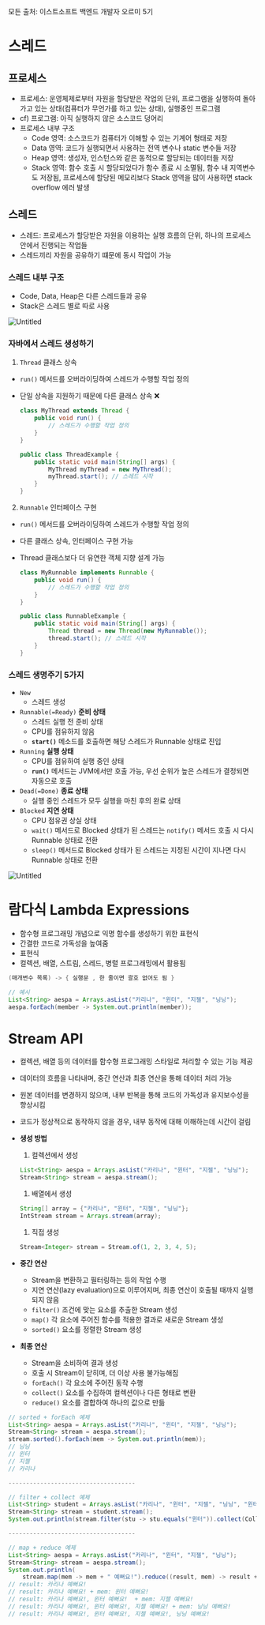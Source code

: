 모든 출처: 이스트소프트 백엔드 개발자 오르미 5기

# 스레드

## 프로세스

- 프로세스: 운영체제로부터 자원을 할당받은 작업의 단위, 프로그램을 실행하여 돌아가고 있는 상태(컴퓨터가 무언가를 하고 있는 상태), 실행중인 프로그램
- cf) 프로그램: 아직 실행하지 않은 소스코드 덩어리
- 프로세스 내부 구조
  - Code 영역: 소스코드가 컴퓨터가 이해할 수 있는 기계어 형태로 저장
  - Data 영역: 코드가 실행되면서 사용하는 전역 변수나 static 변수들 저장
  - Heap 영역: 생성자, 인스턴스와 같은 동적으로 할당되는 데이터들 저장
  - Stack 영역: 함수 호출 시 할당되었다가 함수 종료 시 소멸됨, 함수 내 지역변수도 저장됨, 프로세스에 할당된 메모리보다 Stack 영역을 많이 사용하면 stack overflow 에러 발생

## 스레드

- 스레드: 프로세스가 할당받은 자원을 이용하는 실행 흐름의 단위, 하나의 프로세스 안에서 진행되는 작업들
- 스레드끼리 자원을 공유하기 떄문에 동시 작업이 가능

### 스레드 내부 구조

- Code, Data, Heap은 다른 스레드들과 공유
- Stack은 스레드 별로 따로 사용

![Untitled](https://prod-files-secure.s3.us-west-2.amazonaws.com/e8f11927-b70c-4524-9227-a3efac08e7aa/757f63ba-fc4d-42a2-8e9d-33faabbc0850/Untitled.png)

### 자바에서 스레드 생성하기

1. `Thread` 클래스 상속
  - `run()` 메서드를 오버라이딩하여 스레드가 수행할 작업 정의
  - 단일 상속을 지원하기 때문에 다른 클래스 상속 ❌

    ```java
    class MyThread extends Thread {
        public void run() {
            // 스레드가 수행할 작업 정의
        }
    }
    
    public class ThreadExample {
        public static void main(String[] args) {
            MyThread myThread = new MyThread();
            myThread.start(); // 스레드 시작
        }
    }
    ```

2. `Runnable` 인터페이스 구현
  - `run()` 메서드를 오버라이딩하여 스레드가 수행할 작업 정의
  - 다른 클래스 상속, 인터페이스 구현 가능
  - Thread 클래스보다 더 유연한 객체 지향 설계 가능

    ```java
    class MyRunnable implements Runnable {
        public void run() {
            // 스레드가 수행할 작업 정의
        }
    }
    
    public class RunnableExample {
        public static void main(String[] args) {
            Thread thread = new Thread(new MyRunnable());
            thread.start(); // 스레드 시작
        }
    }
    ```


### 스레드 생명주기 5가지

- `New`
  - 스레드 생성
- `Runnable(=Ready)` **준비 상태**
  - 스레드 실행 전 준비 상태
  - CPU를 점유하지 않음
  - **`start()`** 메소드를 호출하면 해당 스레드가 Runnable 상태로 진입
- `Running` **실행 상태**
  - CPU를 점유하여 실행 중인 상태
  - **`run()`** 메서드는 JVM에서만 호출 가능, 우선 순위가 높은 스레드가 결정되면 자동으로 호출
- `Dead(=Done)` **종료 상태**
  - 실행 중인 스레드가 모두 실행을 마친 후의 완료 상태
- `Blocked` **지연 상태**
  - CPU 점유권 상실 상태
  - `wait()` 메서드로 Blocked 상태가 된 스레드는 `notify()` 메서드 호출 시 다시 Runnable 상태로 전환
  - `sleep()` 메서드로 Blocked 상태가 된 스레드는 지정된 시간이 지나면 다시 Runnable 상태로 전환

![Untitled](https://prod-files-secure.s3.us-west-2.amazonaws.com/e8f11927-b70c-4524-9227-a3efac08e7aa/75850c15-a7d8-4f5a-81d1-67113550d51d/Untitled.png)

# 람다식 Lambda Expressions

- 함수형 프로그래밍 개념으로 익명 함수를 생성하기 위한 표현식
- 간결한 코드로 가독성을 높여줌
- 표현식
- 컬렉션, 배열, 스트림, 스레드, 병렬 프로그래밍에서 활용됨

```java
(매개변수 목록) -> { 실행문 , 한 줄이면 괄호 없어도 됨 }

// 예시
List<String> aespa = Arrays.asList("카리나", "윈터", "지젤", "닝닝");
aespa.forEach(member -> System.out.println(member));
```

# Stream API

- 컬렉션, 배열 등의 데이터를 함수형 프로그래밍 스타일로 처리할 수 있는 기능 제공
- 데이터의 흐름을 나타내며, 중간 연산과 최종 연산을 통해 데이터 처리 가능
- 원본 데이터를 변경하지 않으며, 내부 반복을 통해 코드의 가독성과 유지보수성을 향상시킴
- 코드가 정상적으로 동작하지 않을 경우, 내부 동작에 대해 이해하는데 시간이 걸림
- **생성 방법**
  1. 컬렉션에서 생성

    ```java
    List<String> aespa = Arrays.asList("카리나", "윈터", "지젤", "닝닝");
    Stream<String> stream = aespa.stream();
    ```

  1. 배열에서 생성

    ```java
    String[] array = {"카리나", "윈터", "지젤", "닝닝"};
    IntStream stream = Arrays.stream(array);
    ```

  1. 직접 생성

    ```java
    Stream<Integer> stream = Stream.of(1, 2, 3, 4, 5);
    ```

- **중간 연산**
  - Stream을 변환하고 필터링하는 등의 작업 수행
  - 지연 연산(lazy evaluation)으로 이루어지며, 최종 연산이 호출될 때까지 실행되지 않음
  - `filter()` 조건에 맞는 요소를 추출한 Stream 생성
  - `map()` 각 요소에 주어진 함수를 적용한 결과로 새로운 Stream 생성
  - `sorted()` 요소를 정렬한 Stream 생성
- **최종 연산**
  - Stream을 소비하여 결과 생성
  - 호출 시 Stream이 닫히며, 더 이상 사용 불가능해짐
  - `forEach()` 각 요소에 주어진 동작 수행
  - `collect()` 요소를 수집하여 컬렉션이나 다른 형태로 변환
  - `reduce()` 요소를 결합하여 하나의 값으로 만듦

```java
// sorted + forEach 예제
List<String> aespa = Arrays.asList("카리나", "윈터", "지젤", "닝닝");
Stream<String> stream = aespa.stream();
stream.sorted().forEach(mem -> System.out.println(mem));
// 닝닝
// 윈터
// 지젤
// 카리나

------------------------------------

// filter + collect 예제
List<String> student = Arrays.asList("카리나", "윈터", "지젤", "닝닝", "윈터");
Stream<String> stream = student.stream();
System.out.println(stream.filter(stu -> stu.equals("윈터")).collect(Collectors.toList()));     // [윈터, 윈터]

------------------------------------

// map + reduce 예제
List<String> aespa = Arrays.asList("카리나", "윈터", "지젤", "닝닝");
Stream<String> stream = aespa.stream();
System.out.println(
    stream.map(mem -> mem + " 예뻐요!").reduce((result, mem) -> result + ", " + mem));         // [카리나 예뻐요!, 윈터 예뻐요!, 지젤 예뻐요!, 닝닝 예뻐요!]
// result: 카리나 예뻐요!
// result: 카리나 예뻐요! + mem: 윈터 예뻐요!
// result: 카리나 예뻐요!, 윈터 예뻐요!  + mem: 지젤 예뻐요!
// result: 카리나 예뻐요!, 윈터 예뻐요!, 지젤 예뻐요! + mem: 닝닝 예뻐요!
// result: 카리나 예뻐요!, 윈터 예뻐요!, 지젤 예뻐요!, 닝닝 예뻐요!
```